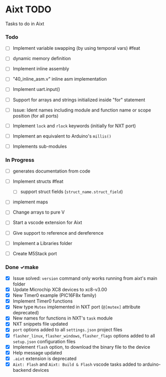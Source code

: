 # Aixt TODO

Tasks to do in Aixt


### Todo

- [ ] Implement variable swapping (by using temporal vars) #feat
- [ ] dynamic memory definition
- [ ] Implement inline assembly
- [ ] "40_inline_asm.v" inline asm implementation
- [ ] Implement uart.input()
- [ ] Support for arrays and strings initialized inside "for" statement
- [ ] Issue: Ident names including module and function name or scope position (for all ports)
- [ ] Implement `lock` and `rlock` keywords (initially for NXT port)
- [ ] Implement an equivalent to Arduino's `millis()`
- [ ] Implements sub-modules


### In Progress

- [ ] generates documentation from code
- [ ] Implement structs #feat
    - [ ] support struct fields (`struct_name.struct_field`)
- [ ] implement maps
- [ ] Change arrays to pure V
- [ ] Start a vscode extension for Aixt
- [ ] Give support to reference and dereference
- [ ] Implement a Libraries folder
- [ ] Create M5Stack port


### Done ✓make

- [x] Issue solved: `version` command only works running from aixt's main folder
- [x] Update Microchip XC8 devices to xc8-v3.00
- [x] New Timer0 example (PIC16F8x family)
- [x] Implement Timer0 functions
- [x] New type `Mutex` implemented in NXT port (`@[mutex]` attribute deprecated) 
- [x] New names for functions in NXT's `task` module
- [x] NXT snippets file updated
- [x] `port` options added to all `settings.json` project files
- [x] `flasher_linux`, `flasher_windows`, `flasher_flags` options added to all `setup.json` configuration files
- [x] Implement `flash` option, to download the binary file to the device
- [x] Help message updated
- [x] `.aixt` extension is deprecated
- [x] `Aixt: Flash` and `Aixt: Build & Flash` vscode tasks added to arduino-backend devices